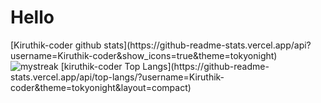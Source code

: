 <h1>Hello</h1>
[Kiruthik-coder github stats](https://github-readme-stats.vercel.app/api?username=Kiruthik-coder&show_icons=true&theme=tokyonight)
<img src="https://github-readme-streak-stats.herokuapp.com/?user=Kiruthik-coder&theme=tokyonight" alt="mystreak"/>
[kiruthik-coder Top Langs](https://github-readme-stats.vercel.app/api/top-langs/?username=Kiruthik-coder&theme=tokyonight&layout=compact)

